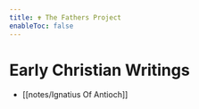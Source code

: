 ```yaml
---
title: ✟ The Fathers Project
enableToc: false
---
```


# Early Christian Writings
- [[notes/Ignatius Of Antioch]]
